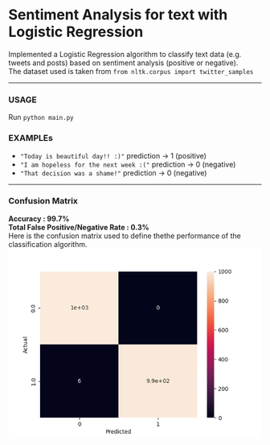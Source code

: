 # Sentiment Analysis for text with Logistic Regression

Implemented a Logistic Regression algorithm to classify text data (e.g. tweets and posts) based on sentiment analysis (positive or negative). <br>
The dataset used is taken from ```from nltk.corpus import twitter_samples```

<hr>

### USAGE
Run ```python main.py``` 

### EXAMPLEs
- ```"Today is beautiful day!! :)"``` prediction -> 1 (positive)
- ```"I am hopeless for the next week :("``` prediction -> 0 (negative)
- ```"That decision was a shame!"``` prediction -> 0 (negative)
    
<hr>

### Confusion Matrix
**Accuracy : 99.7%** <br>
**Total False Positive/Negative Rate : 0.3%** <br>
Here is the confusion matrix used to define thethe performance of the classification algorithm. <br>
![Confusion Matrix](./confusion_matrix.png)
